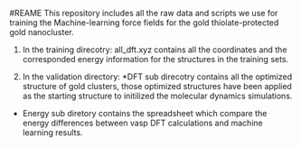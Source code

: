 #REAME
This repository includes all the raw data and scripts we use for training the Machine-learning force fields for the gold thiolate-protected gold nanocluster.

1. In the training direcotry:
all_dft.xyz contains all the coordinates and the corresponded energy information for the structures in the training sets. 

2. In the validation directory:
*DFT sub direcotry contains all the optimized structure of gold clusters, those optimized structures have been applied as the starting structure to initilized the molecular dynamics simulations.
* Energy sub diretory contains the spreadsheet which compare the energy differences between vasp DFT calculations and machine learning results.




